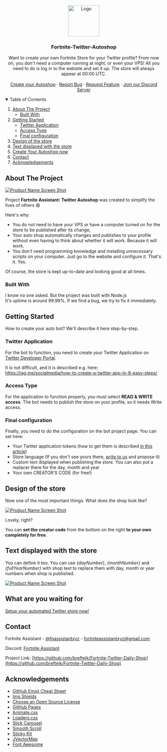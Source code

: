 <br />
<p align="center">
  <a href="https://github.com/othneildrew/Best-README-Template">
    <img src="https://fortniteassistant.xyz/fassistant-removedbg.png" alt="Logo" width="100" height="100">
  </a>

  <h3 align="center">Fortnite-Twitter-Autoshop</h3>

  <p align="center">
    Want to create your own Fortnite Store for your Twitter profile? From now on, you don't need a computer running at night, or even your VPS! All you need to do is log in to the website and set it up.  The store will always appear at 00:00 UTC.
    <br />
    <br />
    <a href="https://fortniteassistant.xyz/autoshop/">Create your Autoshop</a>
    ·
    <a href="https://github.com/breftejk/Fortnite-Twitter-Daily-Shop/issues">Report Bug</a>
    ·
    <a href="https://github.com/breftejk/Fortnite-Twitter-Daily-Shop/issues">Request Feature</a>
    ·
    <a href="https://fortniteassistant.xyz/help">Join our Discord Server</a>
  </p>
</p>



<!-- TABLE OF CONTENTS -->
<details open="open">
  <summary>Table of Contents</summary>
  <ol>
    <li>
      <a href="#about-the-project">About The Project</a>
      <ul>
        <li><a href="#built-with">Built With</a></li>
      </ul>
    </li>
    <li>
      <a href="#getting-started">Getting Started</a>
      <ul>
        <li><a href="#twitter-application">Twitter Application</a></li>
        <li><a href="#access-type">Access Type</a></li>
        <li><a href="#final-configuration">Final configuration</a></li>
      </ul>
    </li>
    <li><a href="#design-of-the-store">Design of the store</a></li>
    <li><a href="#text-displayed-with-the-store">Text displayed with the store</a></li>
    <li><a href="#what-are-you-waiting-for">Create Your Autoshop now</a></li>
    <li><a href="#contact">Contact</a></li>
    <li><a href="#acknowledgements">Acknowledgements</a></li>
  </ol>
</details>



<!-- ABOUT THE PROJECT -->
## About The Project

[![Product Name Screen Shot][product-screenshot]](https://fortniteassistant.xyz/fnassistantautoshoppage.png)

Project **Fortnite Assistant: Twitter Autoshop** was created to simplify the lives of others :smile:

Here's why:
* You do not need to have your VPS or have a computer turned on for the store to be published after its change,
* Your auto shop automatically changes and publishes to your profile without even having to think about whether it will work. Because it will work.
* You don't need programming knowledge and installing unnecessary scripts on your computer. Just go to the website and configure it. That's it. Yes.

Of course, the store is kept up-to-date and looking good at all times.

### Built With

I know no one asked. But the project was built with Node.js<br>
It's uptime is around 99.99%. If we find a bug, we try to fix it immediately.



<!-- GETTING STARTED -->
## Getting Started

How to create your auto bot? We'll describe it here step-by-step.

### Twitter Application


For the bot to function, you need to create your Twitter Application on [Twitter Developer Portal](https://developer.twitter.com/apps). 

It is not difficult, and it is described e.g. here:<br>
https://iag.me/socialmedia/how-to-create-a-twitter-app-in-8-easy-steps/

### Access Type

For the application to function properly, you must select **READ & WRITE access**. The bot needs to publish the store on your profile, so it needs Write access.

### Final configuration

Finally, you need to do the configuration on the bot project page. You can set here:
* Your Twitter application tokens (how to get them is described [in this article](https://iag.me/socialmedia/how-to-create-a-twitter-app-in-8-easy-steps/))
* Store language (If you don't see yours there, [write to us](https://fortniteassistant.xyz/help) and propose it)
* Custom text displayed when publishing the store. You can also put a replacer there for the day, month and year
* Your own CREATOR'S CODE (for free!)

## Design of the store

Now one of the most important things. What does the shop look like?

[![Product Name Screen Shot][product-screenshot2]](https://fortniteassistant.xyz/Eqhjc6zXUAA5aOS.png)


Lovely, right?

You can **set the creator code** from the bottom on the right **to your own completely for free**.

## Text displayed with the store

You can define it too. You can use *{dayNumber}*, *{monthNumber}* and *{fullYearNumber}* with shop text to replace them with day, month or year numbers when shop is published.

[![Product Name Screen Shot][product-screenshot3]](https://fortniteassistant.xyz/shopimage.png)


## What are you waiting for

[Setup your automated Twitter store now!](https://fortniteassistant.xyz/autoshop)

<!-- CONTACT -->
## Contact

Fortnite Assistant - [@fnassistantxyz](https://twitter.com/fnassistantxyz) - fortniteassistantxyz@gmail.com

Discord: [Fortnite Assistant](https://fortniteassistant.xyz/help)

Project Link: [https://github.com/breftejk/Fortnite-Twitter-Daily-Shop](https://github.com/breftejk/Fortnite-Twitter-Daily-Shop)



<!-- ACKNOWLEDGEMENTS -->
## Acknowledgements
* [GitHub Emoji Cheat Sheet](https://www.webpagefx.com/tools/emoji-cheat-sheet)
* [Img Shields](https://shields.io)
* [Choose an Open Source License](https://choosealicense.com)
* [GitHub Pages](https://pages.github.com)
* [Animate.css](https://daneden.github.io/animate.css)
* [Loaders.css](https://connoratherton.com/loaders)
* [Slick Carousel](https://kenwheeler.github.io/slick)
* [Smooth Scroll](https://github.com/cferdinandi/smooth-scroll)
* [Sticky Kit](http://leafo.net/sticky-kit)
* [JVectorMap](http://jvectormap.com)
* [Font Awesome](https://fontawesome.com)





<!-- MARKDOWN LINKS & IMAGES -->
<!-- https://www.markdownguide.org/basic-syntax/#reference-style-links -->
[contributors-shield]: https://img.shields.io/github/contributors/othneildrew/Best-README-Template.svg?style=for-the-badge
[contributors-url]: https://github.com/breftejk/Fortnite-Twitter-Daily-Shop/graphs/contributors
[forks-shield]: https://img.shields.io/github/forks/othneildrew/Best-README-Template.svg?style=for-the-badge
[forks-url]: https://github.com/othneildrew/Best-README-Template/network/members
[stars-shield]: https://img.shields.io/github/stars/othneildrew/Best-README-Template.svg?style=for-the-badge
[stars-url]: https://github.com/othneildrew/Best-README-Template/stargazers
[issues-shield]: https://img.shields.io/github/issues/othneildrew/Best-README-Template.svg?style=for-the-badge
[issues-url]: https://github.com/othneildrew/Best-README-Template/issues
[license-shield]: https://img.shields.io/github/license/othneildrew/Best-README-Template.svg?style=for-the-badge
[license-url]: https://github.com/othneildrew/Best-README-Template/blob/master/LICENSE.txt
[linkedin-shield]: https://img.shields.io/badge/-LinkedIn-black.svg?style=for-the-badge&logo=linkedin&colorB=555
[linkedin-url]: https://linkedin.com/in/othneildrew
[product-screenshot]: https://fortniteassistant.xyz/fnassistantautoshoppage.png
[product-screenshot2]: https://fortniteassistant.xyz/Eqhjc6zXUAA5aOS.png
[product-screenshot3]: https://fortniteassistant.xyz/shopimage.png
